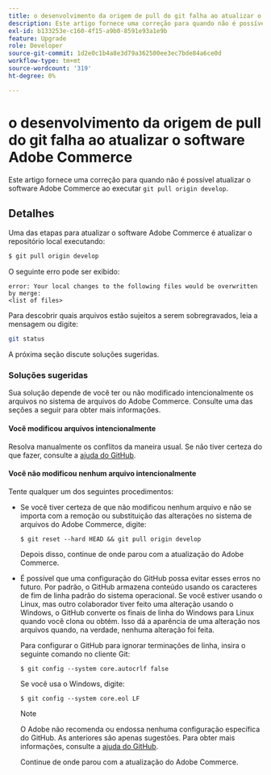 ```yaml
---
title: o desenvolvimento da origem de pull do git falha ao atualizar o software Adobe Commerce
description: Este artigo fornece uma correção para quando não é possível atualizar o software Adobe Commerce ao executar "git pull origin develop".
exl-id: b133253e-c160-4f15-a9b0-8591e93a1e9b
feature: Upgrade
role: Developer
source-git-commit: 1d2e0c1b4a8e3d79a362500ee3ec7bde84a6ce0d
workflow-type: tm+mt
source-wordcount: '319'
ht-degree: 0%

---
```


# o desenvolvimento da origem de pull do git falha ao atualizar o software Adobe Commerce

Este artigo fornece uma correção para quando não é possível atualizar o software Adobe Commerce ao executar `git pull origin develop`.

## Detalhes

Uma das etapas para atualizar o software Adobe Commerce é atualizar o repositório local executando:

```bash
$ git pull origin develop
```

O seguinte erro pode ser exibido:

```terminal
error: Your local changes to the following files would be overwritten by merge:
<list of files>
```

Para descobrir quais arquivos estão sujeitos a serem sobregravados, leia a mensagem ou digite:

```bash
git status
```

A próxima seção discute soluções sugeridas.

### Soluções sugeridas

Sua solução depende de você ter ou não modificado intencionalmente os arquivos no sistema de arquivos do Adobe Commerce. Consulte uma das seções a seguir para obter mais informações.

#### Você modificou arquivos intencionalmente

Resolva manualmente os conflitos da maneira usual. Se não tiver certeza do que fazer, consulte a [ajuda do GitHub](https://help.github.com/).

#### Você não modificou nenhum arquivo intencionalmente

Tente qualquer um dos seguintes procedimentos:

* Se você tiver certeza de que não modificou nenhum arquivo e não se importa com a remoção ou substituição das alterações no sistema de arquivos do Adobe Commerce, digite:

  </p>
    <pre><code class="language-bash">$ git reset --hard HEAD && git pull origin develop</code></pre>

  Depois disso, continue de onde parou com a atualização do Adobe Commerce.

* É possível que uma configuração do GitHub possa evitar esses erros no futuro. Por padrão, o GitHub armazena conteúdo usando os caracteres de fim de linha padrão do sistema operacional. Se você estiver usando o Linux, mas outro colaborador tiver feito uma alteração usando o Windows, o GitHub converte os finais de linha do Windows para Linux quando você clona ou obtém. Isso dá a aparência de uma alteração nos arquivos quando, na verdade, nenhuma alteração foi feita.

  Para configurar o GitHub para ignorar terminações de linha, insira o seguinte comando no cliente Git:

  </p>
    <pre><code class="language-bash">$ git config --system core.autocrlf false</code></pre>

  Se você usa o Windows, digite:

  </p>
    <pre><code class="language-bash">$ git config --system core.eol LF</code></pre>

  >[!NOTE]
  >
  >O Adobe não recomenda ou endossa nenhuma configuração específica do GitHub. As anteriores são apenas sugestões. Para obter mais informações, consulte a [ajuda do GitHub](https://help.github.com/).

  Continue de onde parou com a atualização do Adobe Commerce.
